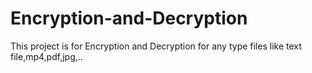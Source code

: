# Encryption-and-Decryption
This project is for Encryption and Decryption for any type files like text file,mp4,pdf,jpg,..
